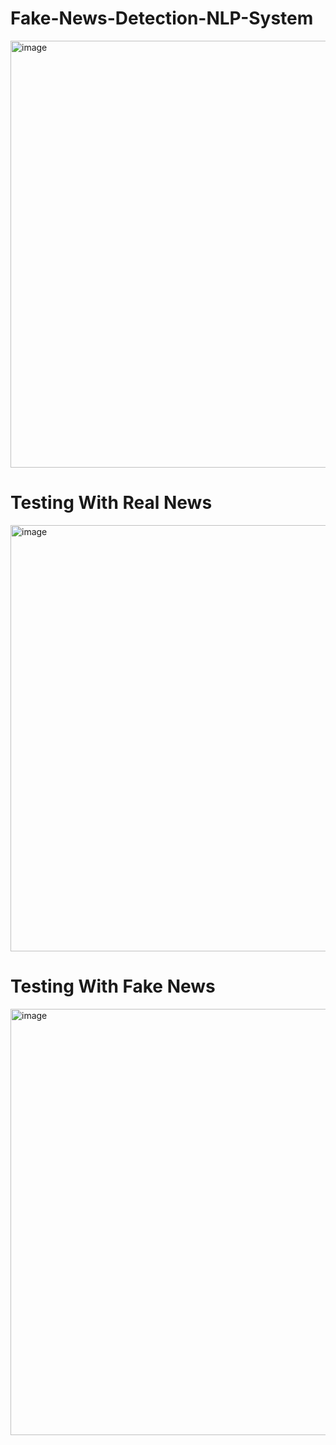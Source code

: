 # Fake-News-Detection-NLP-System

<img width="772" height="683" alt="image" src="https://github.com/user-attachments/assets/0663d7b2-99fa-4e6a-9f2e-2230938abe42" />

# Testing With Real News
<img width="715" height="682" alt="image" src="https://github.com/user-attachments/assets/10990768-fc12-44d7-b8bb-4eeb70567afa" />


# Testing With Fake News
<img width="711" height="682" alt="image" src="https://github.com/user-attachments/assets/aa1115ab-29e5-451e-94e6-2ac74eb1b9d2" />


